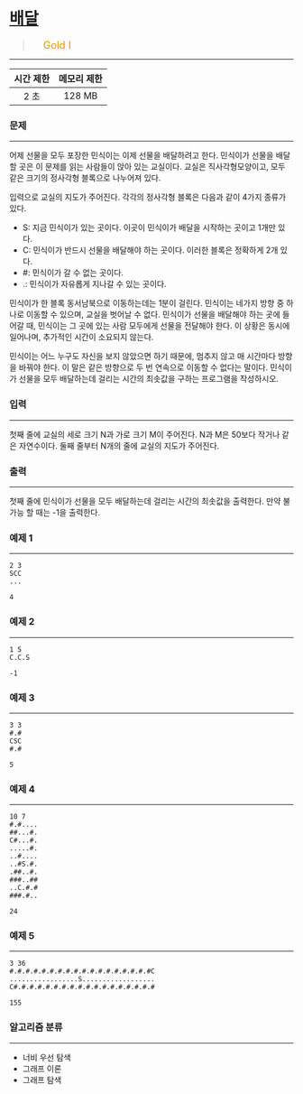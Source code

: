 # [배달](https://www.acmicpc.net/problem/1175)

> <img src="https://d2gd6pc034wcta.cloudfront.net/tier/15.svg" width="16" heigth="21" style = "vertical-align: middle;"/>&nbsp;<span style="font-size: 18px; color: #ec9a00;">Gold I</span>

***

<div align="center">

|시간 제한|메모리 제한|
|:---:|:---:|
|2 초 |128 MB|

</div>

### 문제

***

어제 선물을 모두 포장한 민식이는 이제 선물을 배달하려고 한다. 민식이가 선물을 배달할 곳은 이 문제를 읽는 사람들이 앉아 있는 교실이다. 교실은 직사각형모양이고, 모두 같은 크기의 정사각형 블록으로 나누어져 있다.

입력으로 교실의 지도가 주어진다. 각각의 정사각형 블록은 다음과 같이 4가지 종류가 있다.

* S: 지금 민식이가 있는 곳이다. 이곳이 민식이가 배달을 시작하는 곳이고 1개만 있다.  
* C: 민식이가 반드시 선물을 배달해야 하는 곳이다. 이러한 블록은 정확하게 2개 있다.  
* #: 민식이가 갈 수 없는 곳이다.  
* .: 민식이가 자유롭게 지나갈 수 있는 곳이다.

민식이가 한 블록 동서남북으로 이동하는데는 1분이 걸린다. 민식이는 네가지 방향 중 하나로 이동할 수 있으며, 교실을 벗어날 수 없다. 민식이가 선물을 배달해야 하는 곳에 들어갈 때, 민식이는 그 곳에 있는 사람 모두에게 선물을 전달해야 한다. 이 상황은 동시에 일어나며, 추가적인 시간이 소요되지 않는다.

민식이는 어느 누구도 자신을 보지 않았으면 하기 때문에, 멈추지 않고 매 시간마다 방향을 바꿔야 한다. 이 말은 같은 방향으로 두 번 연속으로 이동할 수 없다는 말이다. 민식이가 선물을 모두 배달하는데 걸리는 시간의 최솟값을 구하는 프로그램을 작성하시오.

### 입력

***

첫째 줄에 교실의 세로 크기 N과 가로 크기 M이 주어진다. N과 M은 50보다 작거나 같은 자연수이다. 둘째 줄부터 N개의 줄에 교실의 지도가 주어진다.

### 출력

***

첫째 줄에 민식이가 선물을 모두 배달하는데 걸리는 시간의 최솟값을 출력한다. 만약 불가능 할 때는 -1을 출력한다.

### 예제 1

***

```
2 3
SCC
...
```

```
4
```

### 예제 2

***

```
1 5
C.C.S
```

```
-1
```

### 예제 3

***

```
3 3
#.#
CSC
#.#
```

```
5
```

### 예제 4

***

```
10 7
#.#....
##...#.
C#...#.
.....#.
..#....
..#S.#.
.##..#.
###..##
..C.#.#
###.#..
```

```
24
```

### 예제 5

***

```
3 36
#.#.#.#.#.#.#.#.#.#.#.#.#.#.#.#.#.#C
.................S..................
C#.#.#.#.#.#.#.#.#.#.#.#.#.#.#.#.#.#
```

```
155
```

### 알고리즘 분류

***

* 너비 우선 탐색
* 그래프 이론
* 그래프 탐색

